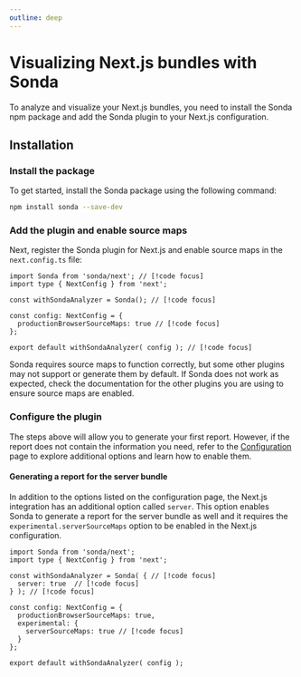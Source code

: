 ```yaml
---
outline: deep
---
```


# Visualizing Next.js bundles with Sonda

To analyze and visualize your Next.js bundles, you need to install the Sonda npm package and add the Sonda plugin to your Next.js configuration.

## Installation

### Install the package

To get started, install the Sonda package using the following command:

```bash
npm install sonda --save-dev
```

### Add the plugin and enable source maps

Next, register the Sonda plugin for Next.js and enable source maps in the `next.config.ts` file:

```js{1,4,7,10}
import Sonda from 'sonda/next'; // [!code focus]
import type { NextConfig } from 'next';

const withSondaAnalyzer = Sonda(); // [!code focus]

const config: NextConfig = {
  productionBrowserSourceMaps: true // [!code focus]
};

export default withSondaAnalyzer( config ); // [!code focus]
```

Sonda requires source maps to function correctly, but some other plugins may not support or generate them by default. If Sonda does not work as expected, check the documentation for the other plugins you are using to ensure source maps are enabled.

### Configure the plugin

The steps above will allow you to generate your first report. However, if the report does not contain the information you need, refer to the [Configuration](/configuration) page to explore additional options and learn how to enable them.

#### Generating a report for the server bundle

In addition to the options listed on the configuration page, the Next.js integration has an additional option called `server`. This option enables Sonda to generate a report for the server bundle as well and it requires the `experimental.serverSourceMaps` option to be enabled in the Next.js configuration.

```js{4-6,11}
import Sonda from 'sonda/next';
import type { NextConfig } from 'next';

const withSondaAnalyzer = Sonda( { // [!code focus]
  server: true  // [!code focus]
} ); // [!code focus]

const config: NextConfig = {
  productionBrowserSourceMaps: true,
  experimental: {
    serverSourceMaps: true // [!code focus]
  }
};

export default withSondaAnalyzer( config );
```

